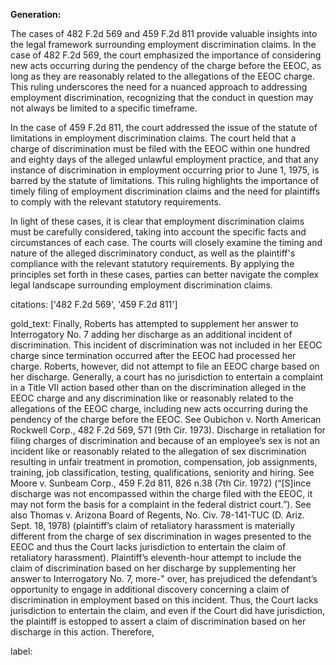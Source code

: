 **Generation:**



The cases of 482 F.2d 569 and 459 F.2d 811 provide valuable insights into the legal framework surrounding employment discrimination claims. In the case of 482 F.2d 569, the court emphasized the importance of considering new acts occurring during the pendency of the charge before the EEOC, as long as they are reasonably related to the allegations of the EEOC charge. This ruling underscores the need for a nuanced approach to addressing employment discrimination, recognizing that the conduct in question may not always be limited to a specific timeframe.

In the case of 459 F.2d 811, the court addressed the issue of the statute of limitations in employment discrimination claims. The court held that a charge of discrimination must be filed with the EEOC within one hundred and eighty days of the alleged unlawful employment practice, and that any instance of discrimination in employment occurring prior to June 1, 1975, is barred by the statute of limitations. This ruling highlights the importance of timely filing of employment discrimination claims and the need for plaintiffs to comply with the relevant statutory requirements.

In light of these cases, it is clear that employment discrimination claims must be carefully considered, taking into account the specific facts and circumstances of each case. The courts will closely examine the timing and nature of the alleged discriminatory conduct, as well as the plaintiff's compliance with the relevant statutory requirements. By applying the principles set forth in these cases, parties can better navigate the complex legal landscape surrounding employment discrimination claims.



citations: ['482 F.2d 569', '459 F.2d 811']

gold_text: Finally, Roberts has attempted to supplement her answer to Interrogatory No. 7 adding her discharge as an additional incident of discrimination. This incident of discrimination was not included in her EEOC charge since termination occurred after the EEOC had processed her charge. Roberts, however, did not attempt to file an EEOC charge based on her discharge. Generally, a court has no jurisdiction to entertain a complaint in a Title VII action based other than on the discrimination alleged in the EEOC charge and any discrimination like or reasonably related to the allegations of the EEOC charge, including new acts occurring during the pendency of the charge before the EEOC. See Oubichon v. North American Rockwell Corp., 482 F.2d 569, 571 (9th Cir. 1973). Discharge in retaliation for filing charges of discrimination and because of an employee’s sex is not an incident like or reasonably related to the allegation of sex discrimination resulting in unfair treatment in promotion, compensation, job assignments, training, job classification, testing, qualifications, seniority and hiring. See Moore v. Sunbeam Corp., 459 F.2d 811, 826 n.38 (7th Cir. 1972) (“[S]ince discharge was not encompassed within the charge filed with the EEOC, it may not form the basis for a complaint in the federal district court.”). See also Thomas v. Arizona Board of Regents, No. Civ. 78-141-TUC (D. Ariz. Sept. 18, 1978) (plaintiff’s claim of retaliatory harassment is materially different from the charge of sex discrimination in wages presented to the EEOC and thus the Court lacks jurisdiction to entertain the claim of retaliatory harassment). Plaintiff’s eleventh-hour attempt to include the claim of discrimination based on her discharge by supplementing her answer to Interrogatory No. 7, more-" over, has prejudiced the defendant’s opportunity to engage in additional discovery concerning a claim of discrimination in employment based on this incident. Thus, the Court lacks jurisdiction to entertain the claim, and even if the Court did have jurisdiction, the plaintiff is estopped to assert a claim of discrimination based on her discharge in this action. Therefore,

label: 